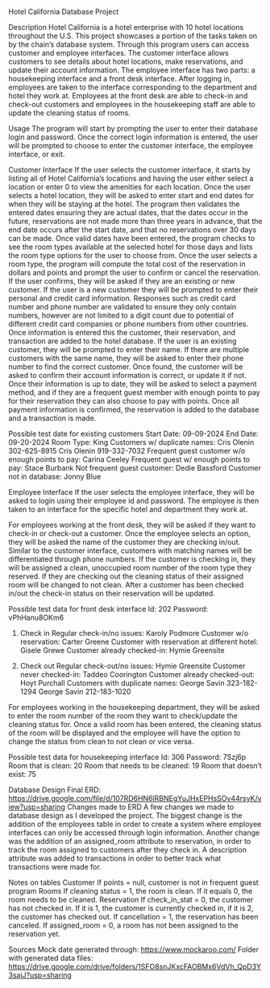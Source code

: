 Hotel California Database Project

Description
Hotel California is a hotel enterprise with 10 hotel locations throughout the U.S. 
This project showcases a portion of the tasks taken on by the chain’s database system. 
Through this program users can access customer and employee interfaces. 
The customer interface allows customers to see details about hotel locations, make reservations, and update their account information. 
The employee interface has two parts: a housekeeping interface and a front desk interface. 
After logging in, employees are taken to the interface corresponding to the department and hotel they work at. 
Employees at the front desk are able to check-in and check-out customers and employees in the housekeeping staff are able to update the cleaning status of rooms.



Usage
The program will start by prompting the user to enter their database login and password. 
Once the correct login information is entered, the user will be prompted to choose to enter the customer interface,  the employee interface, or exit. 

Customer Interface
If the user selects the customer interface, it starts by listing all of Hotel California’s locations and having the user either select a location or enter 0 to view the amenities for each location.
Once the user selects a hotel location, they will be asked to enter start and end dates for when they will be staying at the hotel. 
The program then validates the entered dates ensuring they are actual dates, that the dates occur in the future, reservations are not made more than three years in advance, that the end date occurs after the start date, and that no reservations over 30 days can be made.
Once valid dates have been entered, the program checks to see the room types available at the selected hotel for those days and lists the room type options for the user to choose from. 
Once the user selects a room type, the program will compute the total cost of the reservation in dollars and points and prompt the user to confirm or cancel the reservation. 
If the user confirms, they will be asked if they are an existing or new customer. 
If the user is a new customer they will be prompted to enter their personal and credit card information. 
Responses such as credit card number and phone number are validated to ensure they only contain numbers, however are not limited to a digit count due to potential of different credit card companies or phone numbers from other countries. 
Once information is entered this the customer, their reservation, and transaction are added to the hotel database.
If the user is an existing customer, they will be prompted to enter their name. 
If there are multiple customers with the same name, they will be asked to enter their phone number to find the correct customer. 
Once found, the customer will be asked to confirm their account information is correct, or update it if not. 
Once their information is up to date, they will be asked to select a payment method, and if they are a frequent guest member with enough points to pay for their reservation they can also choose to pay with points. 
Once all payment information is confirmed, the reservation is added to the database and a transaction is made.

Possible test date for existing customers
Start Date: 09-09-2024
	End Date: 09-20-2024
	Room Type: King
Customers w/ duplicate names: 
Cris Olenin	302-625-8915
	Cris Olenin	919-332-7032
Frequent guest customer w/o enough points to pay: 
	Carina Ceeley
Frequent guest w/ enough points to pay:
	Stace Burbank
Not frequent guest customer:
	Dedie Bassford
Customer not in database:
	Jonny Blue


Employee Interface
If the user selects the employee interface, they will be asked to login using their employee id and password. 
The employee is then taken to an interface for the specific hotel and department they work at.

For employees working at the front desk, they will be asked if they want to check-in or check-out a customer. 
Once the employee selects an option, they will be asked the name of the customer they are checking in/out. 
Similar to the customer interface, customers with matching names will be differentiated through phone numbers. 
If the customer is checking in, they will be assigned a clean, unoccupied room number of the room type they reserved. 
If they are checking out the cleaning status of their assigned room will be changed to not clean. 
After a customer has been checked in/out the check-in status on their reservation will be updated.

Possible test data for front desk interface
	Id: 202
	Password: vPhHanu8OKm6
1. Check in
	Regular check-in/no issues:
		Karoly Podmore
Customer w/o reservation:
	Carter Greene
Customer with reservation at different hotel:
	Gisele Grewe
Customer already checked-in: 
Hymie Greensite

2. Check out
		Regular check-out/no issues:
			Hymie Greensite
Customer never checked-in:
	Taddeo Coorington
Customer already checked-out:
	Hoyt Purchall
Customers with duplicate names:
	George Savin	323-182-1294
George Savin	212-183-1020

For employees working in the housekeeping department, they will be asked to enter the room number of the room they want to check/update the cleaning status for. 
Once a valid room has been entered, the cleaning status of the room will be displayed and the employee will have the option to change the status from clean to not clean or vice versa.

Possible test data for housekeeping interface
	Id: 306 
	Password: 7Szj6p
	Room that is clean: 20
	Room that needs to be cleaned: 19
	Room that doesn’t exist: 75




Database Design
Final ERD: https://drive.google.com/file/d/107RD6HN6lRBNEgYuJHxEPHsSOv44rsyK/view?usp=sharing 
Changes made to ERD
A few changes we made to database design as I developed the project. The biggest change is the addition of the employees table in order to create a system where employee interfaces can only be accessed through login information. Another change was the addition of an assigned_room attribute to reservation, in order to track the room assigned to customers after they check in. A description attribute was added to transactions in order to better track what transactions were made for.

Notes on tables
Customer
If points = null, customer is not in frequent guest program
Rooms
If cleaning status = 1, the room is clean. If it equals 0, the room needs to be cleaned.
Reservation
If check_in_stat =  0, the customer has not checked in. If it is 1, the customer is currently checked in, if it is 2, the customer has checked out. 
If cancellation = 1, the reservation has been canceled.
If assigned_room = 0, a room has not been assigned to the reservation yet.

Sources
Mock date generated through: https://www.mockaroo.com/
Folder with generated data files: https://drive.google.com/drive/folders/1SFO8snJKxcFAOBMx6VdVh_QpD3Y3sajJ?usp=sharing 
